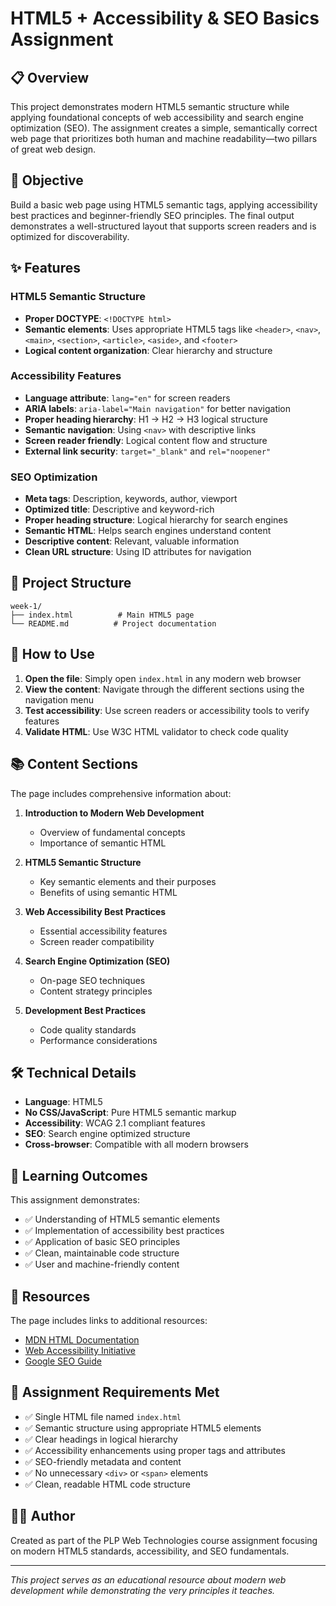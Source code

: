 # HTML5 + Accessibility & SEO Basics Assignment

## 📋 Overview

This project demonstrates modern HTML5 semantic structure while applying foundational concepts of web accessibility and search engine optimization (SEO). The assignment creates a simple, semantically correct web page that prioritizes both human and machine readability—two pillars of great web design.

## 🎯 Objective

Build a basic web page using HTML5 semantic tags, applying accessibility best practices and beginner-friendly SEO principles. The final output demonstrates a well-structured layout that supports screen readers and is optimized for discoverability.

## ✨ Features

### HTML5 Semantic Structure
- **Proper DOCTYPE**: `<!DOCTYPE html>`
- **Semantic elements**: Uses appropriate HTML5 tags like `<header>`, `<nav>`, `<main>`, `<section>`, `<article>`, `<aside>`, and `<footer>`
- **Logical content organization**: Clear hierarchy and structure

### Accessibility Features
- **Language attribute**: `lang="en"` for screen readers
- **ARIA labels**: `aria-label="Main navigation"` for better navigation
- **Proper heading hierarchy**: H1 → H2 → H3 logical structure
- **Semantic navigation**: Using `<nav>` with descriptive links
- **Screen reader friendly**: Logical content flow and structure
- **External link security**: `target="_blank"` and `rel="noopener"`

### SEO Optimization
- **Meta tags**: Description, keywords, author, viewport
- **Optimized title**: Descriptive and keyword-rich
- **Proper heading structure**: Logical hierarchy for search engines
- **Semantic HTML**: Helps search engines understand content
- **Descriptive content**: Relevant, valuable information
- **Clean URL structure**: Using ID attributes for navigation

## 📁 Project Structure

```
week-1/
├── index.html          # Main HTML5 page
└── README.md          # Project documentation
```

## 🚀 How to Use

1. **Open the file**: Simply open `index.html` in any modern web browser
2. **View the content**: Navigate through the different sections using the navigation menu
3. **Test accessibility**: Use screen readers or accessibility tools to verify features
4. **Validate HTML**: Use W3C HTML validator to check code quality

## 📚 Content Sections

The page includes comprehensive information about:

1. **Introduction to Modern Web Development**
   - Overview of fundamental concepts
   - Importance of semantic HTML

2. **HTML5 Semantic Structure**
   - Key semantic elements and their purposes
   - Benefits of using semantic HTML

3. **Web Accessibility Best Practices**
   - Essential accessibility features
   - Screen reader compatibility

4. **Search Engine Optimization (SEO)**
   - On-page SEO techniques
   - Content strategy principles

5. **Development Best Practices**
   - Code quality standards
   - Performance considerations

## 🛠️ Technical Details

- **Language**: HTML5
- **No CSS/JavaScript**: Pure HTML5 semantic markup
- **Accessibility**: WCAG 2.1 compliant features
- **SEO**: Search engine optimized structure
- **Cross-browser**: Compatible with all modern browsers

## 📖 Learning Outcomes

This assignment demonstrates:

- ✅ Understanding of HTML5 semantic elements
- ✅ Implementation of accessibility best practices
- ✅ Application of basic SEO principles
- ✅ Clean, maintainable code structure
- ✅ User and machine-friendly content

## 🔗 Resources

The page includes links to additional resources:
- [MDN HTML Documentation](https://developer.mozilla.org/en-US/docs/Web/HTML)
- [Web Accessibility Initiative](https://www.w3.org/WAI/)
- [Google SEO Guide](https://developers.google.com/search/docs)

## 📝 Assignment Requirements Met

- ✅ Single HTML file named `index.html`
- ✅ Semantic structure using appropriate HTML5 elements
- ✅ Clear headings in logical hierarchy
- ✅ Accessibility enhancements using proper tags and attributes
- ✅ SEO-friendly metadata and content
- ✅ No unnecessary `<div>` or `<span>` elements
- ✅ Clean, readable HTML code structure

## 👨‍💻 Author

Created as part of the PLP Web Technologies course assignment focusing on modern HTML5 standards, accessibility, and SEO fundamentals.

---

*This project serves as an educational resource about modern web development while demonstrating the very principles it teaches.* 